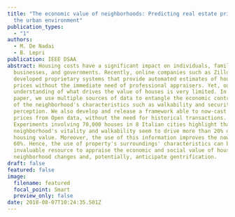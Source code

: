 ```yaml
---
title: "The economic value of neighborhoods: Predicting real estate prices from
  the urban environment"
publication_types:
  - "1"
authors:
  - M. De Nadai
  - B. Lepri
publication: IEEE DSAA
abstract: Housing costs have a significant impact on individuals, families,
  businesses, and governments. Recently, online companies such as Zillow have
  developed proprietary systems that provide automated estimates of housing
  prices without the immediate need of professional appraisers. Yet, our
  understanding of what drives the value of houses is very limited. In this
  paper, we use multiple sources of data to entangle the economic contribution
  of the neighborhood's characteristics such as walkability and security
  perception. We also develop and release a framework able to now-cast housing
  prices from Open data, without the need for historical transactions.
  Experiments involving 70,000 houses in 8 Italian cities highlight that the
  neighborhood's vitality and walkability seem to drive more than 20% of the
  housing value. Moreover, the use of this information improves the nowcast by
  60%. Hence, the use of property's surroundings' characteristics can be an
  invaluable resource to appraise the economic and social value of houses after
  neighborhood changes and, potentially, anticipate gentrification.
draft: false
featured: false
image:
  filename: featured
  focal_point: Smart
  preview_only: false
date: 2018-08-07T10:24:35.501Z
---
```

